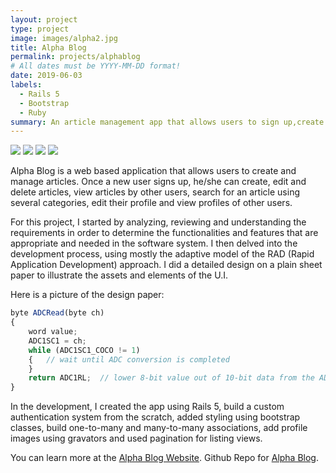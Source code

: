 ```yaml
---
layout: project
type: project
image: images/alpha2.jpg
title: Alpha Blog
permalink: projects/alphablog
# All dates must be YYYY-MM-DD format!
date: 2019-06-03
labels:
  - Rails 5
  - Bootstrap
  - Ruby
summary: An article management app that allows users to sign up,create articles and publish.
---
```


<div class="ui small rounded images">
  <img class="ui image" src="../images/micromouse-robot.png">
  <img class="ui image" src="../images/micromouse-robot-2.jpg">
  <img class="ui image" src="../images/micromouse.jpg">
  <img class="ui image" src="../images/micromouse-circuit.png">
</div>

Alpha Blog is a web based application that allows users to create and manage articles. Once a new user signs up, he/she can create, edit and delete articles, view articles by other users, search for an article using several categories, edit their profile and view profiles of other users. 

For this project, I started by analyzing, reviewing and understanding the requirements in order to determine the functionalities and features that are appropriate and needed in the software system. I then delved into the development process, using mostly the adaptive model of the RAD (Rapid Application Development) approach. I did a detailed design on a plain sheet paper to illustrate the assets and elements of the U.I.

Here is a picture of the design paper:

```js
byte ADCRead(byte ch)
{
    word value;
    ADC1SC1 = ch;
    while (ADC1SC1_COCO != 1)
    {   // wait until ADC conversion is completed   
    }
    return ADC1RL;  // lower 8-bit value out of 10-bit data from the ADC
}
```
In the development, I created the app using Rails 5, build a custom authentication system from the scratch, added styling using bootstrap classes, build one-to-many and many-to-many associations, add profile images using gravators and used pagination for listing views.

You can learn more at the [Alpha Blog Website](https://alpha-blog-mantoss.herokuapp.com).
Github Repo for [Alpha Blog](https://github.com/PJMantoss/alpha_blog).




